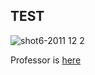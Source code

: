 ## TEST

![shot6-2011 12 2](https://cloud.githubusercontent.com/assets/21084129/17742440/b767c09e-64a8-11e6-970d-35b809c77e84.jpg)

Professor is [here](https://www.wikiwand.com/en/Professor)
